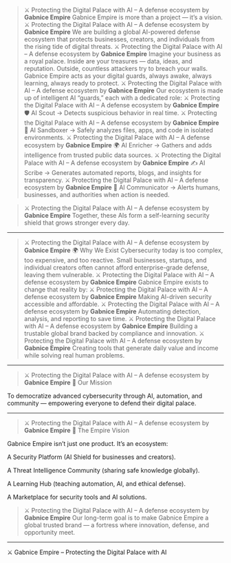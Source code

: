 > ⚔️ Protecting the Digital Palace with AI – A defense ecosystem by **Gabnice Empire**
> Gabnice Empire is more than a project — it’s a vision.
> ⚔️ Protecting the Digital Palace with AI – A defense ecosystem by **Gabnice Empire**
We are building a global AI-powered defense ecosystem that protects businesses, creators, and individuals from the rising tide of digital threats.
> ⚔️ Protecting the Digital Palace with AI – A defense ecosystem by **Gabnice Empire**
Imagine your business as a royal palace. Inside are your treasures — data, ideas, and reputation. Outside, countless attackers try to breach your walls. Gabnice Empire acts as your digital guards, always awake, always learning, always ready to protect.
> ⚔️ Protecting the Digital Palace with AI – A defense ecosystem by **Gabnice Empire**
Our ecosystem is made up of intelligent AI “guards,” each with a dedicated role:
> ⚔️ Protecting the Digital Palace with AI – A defense ecosystem by **Gabnice Empire**
🛡️ AI Scout → Detects suspicious behavior in real time.
> ⚔️ Protecting the Digital Palace with AI – A defense ecosystem by **Gabnice Empire**
🔬 AI Sandboxer → Safely analyzes files, apps, and code in isolated environments.
> ⚔️ Protecting the Digital Palace with AI – A defense ecosystem by **Gabnice Empire**
🌍 AI Enricher → Gathers and adds intelligence from trusted public data sources.
> ⚔️ Protecting the Digital Palace with AI – A defense ecosystem by **Gabnice Empire**
✍️ AI Scribe → Generates automated reports, blogs, and insights for transparency.
> ⚔️ Protecting the Digital Palace with AI – A defense ecosystem by **Gabnice Empire**
📢 AI Communicator → Alerts humans, businesses, and authorities when action is needed.

> ⚔️ Protecting the Digital Palace with AI – A defense ecosystem by **Gabnice Empire**
Together, these AIs form a self-learning security shield that grows stronger every day.


---
> ⚔️ Protecting the Digital Palace with AI – A defense ecosystem by **Gabnice Empire**
🌍 Why We Exist
Cybersecurity today is too complex, too expensive, and too reactive. Small businesses, startups, and individual creators often cannot afford enterprise-grade defense, leaving them vulnerable.
> ⚔️ Protecting the Digital Palace with AI – A defense ecosystem by **Gabnice Empire**
Gabnice Empire exists to change that reality by:
> ⚔️ Protecting the Digital Palace with AI – A defense ecosystem by **Gabnice Empire**
Making AI-driven security accessible and affordable.
> ⚔️ Protecting the Digital Palace with AI – A defense ecosystem by **Gabnice Empire**
Automating detection, analysis, and reporting to save time.
> ⚔️ Protecting the Digital Palace with AI – A defense ecosystem by **Gabnice Empire**
Building a trustable global brand backed by compliance and innovation.
> ⚔️ Protecting the Digital Palace with AI – A defense ecosystem by **Gabnice Empire**
Creating tools that generate daily value and income while solving real human problems.



---
> ⚔️ Protecting the Digital Palace with AI – A defense ecosystem by **Gabnice Empire**
🚀 Our Mission

To democratize advanced cybersecurity through AI, automation, and community — empowering everyone to defend their digital palace.


---
> ⚔️ Protecting the Digital Palace with AI – A defense ecosystem by **Gabnice Empire**
🤝 The Empire Vision

Gabnice Empire isn’t just one product. It’s an ecosystem:

A Security Platform (AI Shield for businesses and creators).

A Threat Intelligence Community (sharing safe knowledge globally).

A Learning Hub (teaching automation, AI, and ethical defense).

A Marketplace for security tools and AI solutions.

> ⚔️ Protecting the Digital Palace with AI – A defense ecosystem by **Gabnice Empire**
Our long-term goal is to make Gabnice Empire a global trusted brand — a fortress where innovation, defense, and opportunity meet.


---

⚔️ Gabnice Empire – Protecting the Digital Palace with AI

